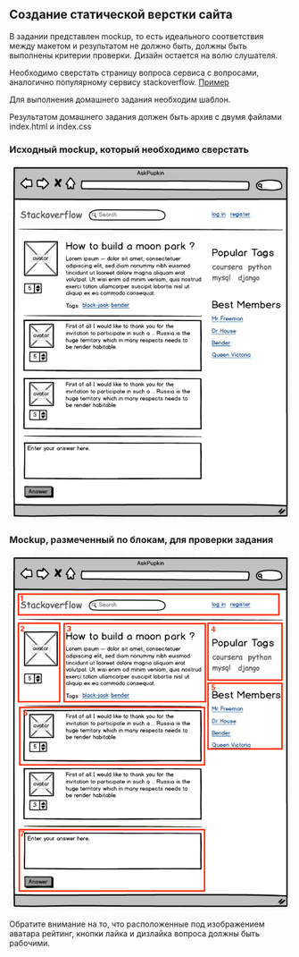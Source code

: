 ## Создание статической верстки сайта

В задании представлен mockup, то есть идеального соответствия между макетом и результатом не должно быть, должны 
быть выполнены критерии проверки. Дизайн остается на волю слушателя. 

Необходимо сверстать страницу вопроса сервиса с вопросами, аналогично популярному сервису stackoverflow.
[Пример](https://stackoverflow.com/questions/55685341/testing-in-django) 

Для выполнения домашнего задания необходим шаблон.

Результатом домашнего задания должен быть архив c двумя файлами index.html и index.css

### Исходный mockup, который необходимо сверстать
![](./img/img1_mockup.png)

### Mockup, размеченный по блокам, для проверки задания
![](./img/img2_mockup_blocks.png)

Обратите внимание на то, что расположенные под изображением аватара рейтинг, кнопки лайка и дизлайка вопроса должны 
быть рабочими. 